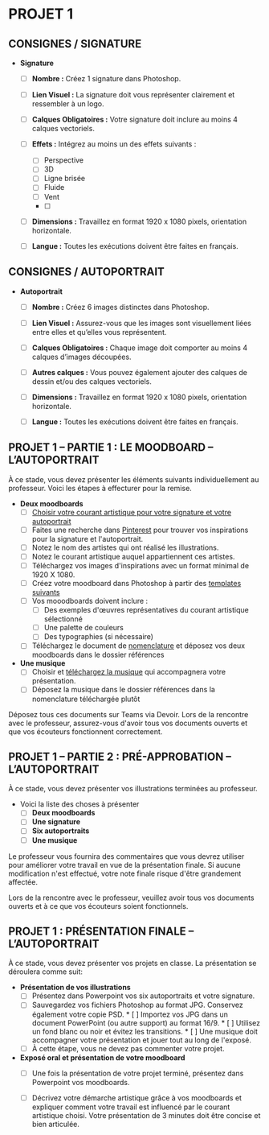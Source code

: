# PROJET 1

## CONSIGNES / SIGNATURE

* **Signature**
  * [ ] **Nombre :** Créez 1 signature dans Photoshop.
  * [ ] **Lien Visuel :** La signature doit vous représenter clairement et ressembler à un logo.
  * [ ] **Calques Obligatoires :** Votre signature doit inclure au moins 4 calques vectoriels.
  * [ ] **Effets :** Intégrez au moins un des effets suivants :
    * [ ] Perspective
    * [ ] 3D
    * [ ] Ligne brisée
    * [ ] Fluide
    * [ ] Vent
    * [ ]
  * [ ] **Dimensions :** Travaillez en format 1920 x 1080 pixels, orientation horizontale.
  * [ ] **Langue :** Toutes les exécutions doivent être faites en français.


## CONSIGNES / AUTOPORTRAIT

* **Autoportrait**
    * [ ] **Nombre :** Créez 6 images distinctes dans Photoshop.
    * [ ] **Lien Visuel :** Assurez-vous que les images sont visuellement liées entre elles et qu’elles vous représentent.
    * [ ] **Calques Obligatoires :** Chaque image doit comporter au moins 4 calques d’images découpées.
    * [ ] **Autres calques :** Vous pouvez également ajouter des calques de dessin et/ou des calques vectoriels.
    * [ ] **Dimensions :** Travaillez en format 1920 x 1080 pixels, orientation horizontale.
    * [ ] **Langue :** Toutes les exécutions doivent être faites en français.
  

## PROJET 1 – PARTIE 1 : LE MOODBOARD – L’AUTOPORTRAIT

À ce stade, vous devez présenter les éléments suivants individuellement au professeur. Voici les étapes à effecturer pour la remise. 

* **Deux moodboards**
    * [ ] [Choisir votre courant artistique pour votre signature et votre autoportrait](https://cmontmorency365-my.sharepoint.com/:p:/g/personal/flpilote_cmontmorency_qc_ca/EbWlYrtLqN1Mlf0xWOwJArEB92yLuuZ_LoN2-32pD9rcwQ?e=d63kE3)
    * [ ] Faites une recherche dans [Pinterest](https://www.pinterest.com/) pour trouver vos inspirations pour la signature et l'autoportrait.
    * [ ] Notez le nom des artistes qui ont réalisé les illustrations.
    * [ ] Notez le courant artistique auquel appartiennent ces artistes.
    * [ ] Téléchargez vos images d'inspirations avec un format minimal de 1920 X 1080. 
    * [ ] Créez votre moodboard dans Photoshop à partir des [templates suivants](https://cmontmorency365-my.sharepoint.com/:f:/g/personal/flpilote_cmontmorency_qc_ca/EgMWAkBvYPJKspzsmGFOrqABp__7LcDgB9KLSWMrT_QmXw?e=c4R2Of)
    * [ ] Vos mooodboards doivent inclure :
        * [ ] Des exemples d'œuvres représentatives du courant artistique sélectionné
        * [ ] Une palette de couleurs
        * [ ] Des typographies (si nécessaire)
    * [ ] Téléchargez le document de [nomenclature](https://cmontmorency365-my.sharepoint.com/:f:/g/personal/flpilote_cmontmorency_qc_ca/EtTOCPWMaspFh1mZfR3pQdkBnuwrvNMDu4M49-V-qh56jg?e=gPDhoR) et déposez vos deux moodboards dans le dossier références

 * **Une musique**
    * [ ] Choisir et [téléchargez la musique](https://ytmp3.cc/en13/) qui accompagnera votre présentation.
    * [ ] Déposez la musique dans le dossier références dans la nomenclature téléchargée plutôt

Déposez tous ces documents sur Teams via Devoir. Lors de la rencontre avec le professeur, assurez-vous d'avoir tous vos documents ouverts et que vos écouteurs fonctionnent correctement.


## PROJET 1 – PARTIE 2 : PRÉ-APPROBATION – L’AUTOPORTRAIT

À ce stade, vous devez présenter vos illustrations terminées au professeur. 

* Voici la liste des choses à présenter
    * [ ] **Deux moodboards**
    * [ ] **Une signature**
    * [ ] **Six autoportraits**
    * [ ] **Une musique**

Le professeur vous fournira des commentaires que vous devrez utiliser pour améliorer votre travail en vue de la présentation finale. Si aucune modification n'est effectué, votre note finale risque d'être grandement affectée. 

Lors de la rencontre avec le professeur, veuillez avoir tous vos documents ouverts et à ce que vos écouteurs soient fonctionnels.


## PROJET 1 : PRÉSENTATION FINALE – L’AUTOPORTRAIT

À ce stade, vous devez présenter vos projets en classe. La présentation se déroulera comme suit:

* **Présentation de vos illustrations**
    * [ ] Présentez dans Powerpoint vos six autoportraits et votre signature.
    * [ ] Sauvegardez vos fichiers Photoshop au format JPG. Conservez également votre copie PSD.
          * [ ] Importez vos JPG dans un document PowerPoint (ou autre support) au format 16/9.
          * [ ] Utilisez un fond blanc ou noir et évitez les transitions.
          * [ ] Une musique doit accompagner votre présentation et jouer tout au long de l'exposé.
    * [ ] À cette étape, vous ne devez pas commenter votre projet.
          
* **Exposé oral et présentation de votre moodboard**
    * [ ] Une fois la présentation de votre projet terminé, présentez dans Powerpoint vos moodboards.
    * [ ] Décrivez votre démarche artistique grâce à vos moodboards et expliquer comment votre travail est influencé par le courant artistique choisi. Votre présentation de 3 minutes doit être concise et bien articulée.

